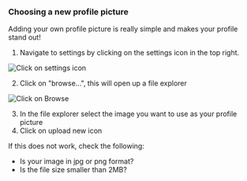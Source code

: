 ### Choosing a new profile picture

Adding your own profile picture is really simple and makes your profile stand out!

1. Navigate to settings by clicking on the settings icon in the top right.

![Click on settings icon](/help-img/general/toSettings.jpg)

2. Click on "browse...", this will open up a file explorer 

![Click on Browse](/help-img/account/selectProfilePic.jpg)

3. In the file explorer select the image you want to use as your profile picture
4. Click on upload new icon

If this does not work, check the following:
- Is your image in jpg or png format?
- Is the file size smaller than 2MB?
